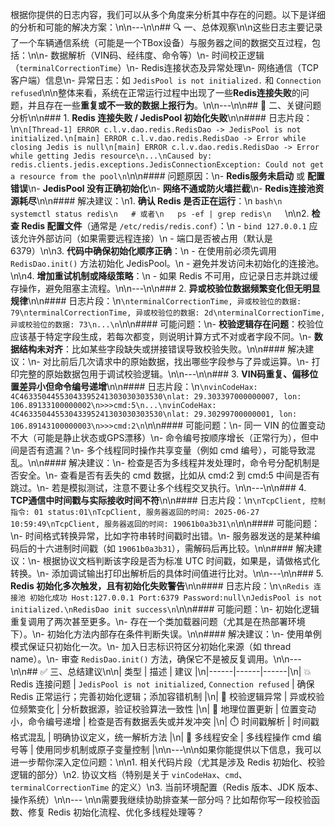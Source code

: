 根据你提供的日志内容，我们可以从多个角度来分析其中存在的问题。以下是详细的分析和可能的解决方案：\n\n---\n\n## 🔍 一、总体观察\n\n这些日志主要记录了一个车辆通信系统（可能是一个TBox设备）与服务器之间的数据交互过程，包括：\n\n- 数据解析（VIN码、经纬度、命令等）\n- 时间校正逻辑（`terminalCorrectionTime`）\n- Redis连接状态及异常处理\n- 网络通信（TCP客户端）信息\n- 异常日志：如 `JedisPool is not initialized.` 和 `Connection refused`\n\n整体来看，系统在正常运行过程中出现了一些**Redis连接失败**的问题，并且存在一些**重复或不一致的数据上报行为**。\n\n---\n\n## 🧨 二、关键问题分析\n\n### 1. **Redis 连接失败 / JedisPool 初始化失败**\n\n#### 日志片段：\n```\n[Thread-1] ERROR c.l.v.dao.redis.RedisDao -> JedisPool is not initialized.\n[main] ERROR c.l.v.dao.redis.RedisDao -> Error while closing Jedis is null\n[main] ERROR c.l.v.dao.redis.RedisDao -> Error while getting Jedis resource\n...\nCaused by: redis.clients.jedis.exceptions.JedisConnectionException: Could not get a resource from the pool\n```\n\n#### 问题原因：\n- **Redis服务未启动** 或 **配置错误**\n- **JedisPool 没有正确初始化**\n- **网络不通或防火墙拦截**\n- **Redis连接池资源耗尽**\n\n#### 解决建议：\n1. **确认 Redis 是否正在运行**：\n   ```bash\n   systemctl status redis\n   # 或者\n   ps -ef | grep redis\n   ```\n\n2. **检查 Redis 配置文件**（通常是 `/etc/redis/redis.conf`）：\n   - `bind 127.0.0.1` 应该允许外部访问（如果需要远程连接）\n   - 端口是否被占用（默认是 6379）\n\n3. **代码中确保初始化顺序正确**：\n   - 在使用前必须先调用 `RedisDao.init()` 方法初始化 JedisPool。\n   - 避免并发访问未初始化的连接池。\n\n4. **增加重试机制或降级策略**：\n   - 如果 Redis 不可用，应记录日志并跳过缓存操作，避免阻塞主流程。\n\n---\n\n### 2. **异或校验位数据频繁变化但无明显规律**\n\n#### 日志片段：\n```\nterminalCorrectionTime, 异或校验位的数据: 79\nterminalCorrectionTime, 异或校验位的数据: 2d\nterminalCorrectionTime, 异或校验位的数据: 73\n...\n```\n\n#### 可能问题：\n- **校验逻辑存在问题**：校验位应该基于特定字段生成，若每次都变，则说明计算方式不对或者字段不同。\n- **数据结构未对齐**：比如某些字段缺失或拼接错误导致校验失败。\n\n#### 解决建议：\n- 对比前后几次请求中的原始数据，找出哪些字段参与了异或运算。\n- 打印完整的原始数据包用于调试校验逻辑。\n\n---\n\n### 3. **VIN码重复、偏移位置差异小但命令编号递增**\n\n#### 日志片段：\n```\nvinCodeHax: 4C46335044553043395241303030303530\nlat: 29.303397000000007, lon: 106.89133100000002\n>>>cmd:5\n...\nvinCodeHax: 4C46335044553043395241303030303530\nlat: 29.30299700000001, lon: 106.89143100000003\n>>>cmd:2\n```\n\n#### 可能问题：\n- 同一 VIN 的位置变动不大（可能是静止状态或GPS漂移）\n- 命令编号按顺序增长（正常行为），但中间是否有遗漏？\n- 多个线程同时操作共享变量（例如 cmd 编号），可能导致混乱。\n\n#### 解决建议：\n- 检查是否为多线程并发处理时，命令号分配机制是否安全。\n- 查看是否有丢失的 cmd 数据，比如从 cmd:2 到 cmd:5 中间是否有跳过。\n- 若是模拟测试，注意不要让多个线程交叉执行。\n\n---\n\n### 4. **TCP通信中时间戳与实际接收时间不符**\n\n#### 日志片段：\n```\nTcpClient, 控制指令: 01 status:01\nTcpClient, 服务器返回的时间: 2025-06-27 10:59:49\nTcpClient, 服务器返回的时间: 19061b0a3b31\n```\n\n#### 可能问题：\n- 时间格式转换异常，比如字符串转时间戳时出错。\n- 服务器发送的是某种编码后的十六进制时间戳（如 `19061b0a3b31`），需解码后再比较。\n\n#### 解决建议：\n- 根据协议文档判断该字段是否为标准 UTC 时间戳，如果是，请做格式化转换。\n- 添加调试输出打印出解析后的具体时间值进行比对。\n\n---\n\n### 5. **Redis 初始化多次触发，且有初始化失败警告**\n\n#### 日志片段：\n```\nRedis 连接池 初始化成功 Host:127.0.0.1 Port:6379 Password:null\nJedisPool is not initialized.\nRedisDao init success\n```\n\n#### 可能问题：\n- 初始化逻辑重复调用了两次甚至更多。\n- 存在一个类加载器问题（尤其是在热部署环境下）。\n- 初始化方法内部存在条件判断失误。\n\n#### 解决建议：\n- 使用单例模式保证只初始化一次。\n- 加入日志标识符区分初始化来源（如 thread name）。\n- 审查 `RedisDao.init()` 方法，确保它不是被反复调用。\n\n---\n\n## ✅ 三、总结建议\n\n| 类型 | 描述 | 建议 |\n|------|------|------|\n| 💥 Redis 连接问题 | `JedisPool is not initialized`, `Connection refused` | 确保 Redis 正常运行；完善初始化逻辑；添加容错机制 |\n| 🔐 校验逻辑异常 | 异或校验位频繁变化 | 分析数据源，验证校验算法一致性 |\n| 📍 地理位置更新 | 位置变动小，命令编号递增 | 检查是否有数据丢失或并发冲突 |\n| ⏱️ 时间戳解析 | 时间戳格式混乱 | 明确协议定义，统一解析方法 |\n| 🔄 多线程安全 | 多线程操作 cmd 编号等 | 使用同步机制或原子变量控制 |\n\n---\n\n如果你能提供以下信息，我可以进一步帮你深入定位问题：\n\n1. 相关代码片段（尤其是涉及 Redis 初始化、校验逻辑的部分）\n2. 协议文档（特别是关于 `vinCodeHax`、`cmd`、`terminalCorrectionTime` 的定义）\n3. 当前环境配置（Redis 版本、JDK 版本、操作系统）\n\n--- \n\n需要我继续协助排查某一部分吗？比如帮你写一段校验函数、修复 Redis 初始化流程、优化多线程处理等？